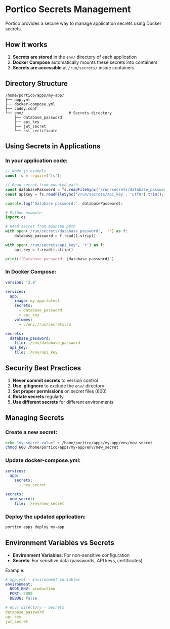 # Portico Secrets Management

Portico provides a secure way to manage application secrets using Docker secrets.

## How it works

1. **Secrets are stored** in the `env/` directory of each application
2. **Docker Compose** automatically mounts these secrets into containers
3. **Secrets are accessible** at `/run/secrets/` inside containers

## Directory Structure

```
/home/portico/apps/my-app/
├── app.yml
├── docker-compose.yml
├── caddy.conf
└── env/                    # Secrets directory
    ├── database_password
    ├── api_key
    ├── jwt_secret
    └── ssl_certificate
```

## Using Secrets in Applications

### In your application code:

```javascript
// Node.js example
const fs = require('fs');

// Read secret from mounted path
const databasePassword = fs.readFileSync('/run/secrets/database_password', 'utf8').trim();
const apiKey = fs.readFileSync('/run/secrets/api_key', 'utf8').trim();

console.log('Database password:', databasePassword);
```

```python
# Python example
import os

# Read secret from mounted path
with open('/run/secrets/database_password', 'r') as f:
    database_password = f.read().strip()

with open('/run/secrets/api_key', 'r') as f:
    api_key = f.read().strip()

print(f"Database password: {database_password}")
```

### In Docker Compose:

```yaml
version: '3.8'

services:
  app:
    image: my-app:latest
    secrets:
      - database_password
      - api_key
    volumes:
      - ./env:/run/secrets:ro

secrets:
  database_password:
    file: ./env/database_password
  api_key:
    file: ./env/api_key
```

## Security Best Practices

1. **Never commit secrets** to version control
2. **Use .gitignore** to exclude the `env/` directory
3. **Set proper permissions** on secret files (600)
4. **Rotate secrets** regularly
5. **Use different secrets** for different environments

## Managing Secrets

### Create a new secret:
```bash
echo "my-secret-value" > /home/portico/apps/my-app/env/new_secret
chmod 600 /home/portico/apps/my-app/env/new_secret
```

### Update docker-compose.yml:
```yaml
services:
  app:
    secrets:
      - new_secret

secrets:
  new_secret:
    file: ./env/new_secret
```

### Deploy the updated application:
```bash
portico apps deploy my-app
```

## Environment Variables vs Secrets

- **Environment Variables**: For non-sensitive configuration
- **Secrets**: For sensitive data (passwords, API keys, certificates)

Example:
```yaml
# app.yml - Environment variables
environment:
  NODE_ENV: production
  PORT: 3000
  DEBUG: false

# env/ directory - Secrets
database_password
api_key
jwt_secret
```

